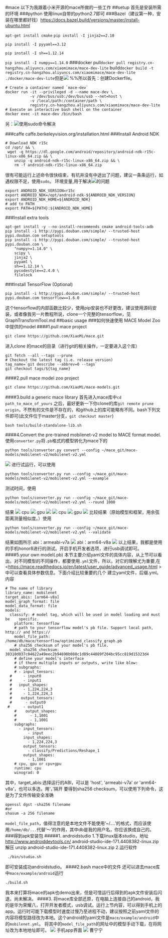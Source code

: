 #mace
以下为我跟着小米开源的mace所做的一些工作
##setup
首先是安装所需的环境
###python
使用linux自带的python2.7即可
###Bazel（建议第一种，安装在哪里都好找）<https://docs.bazel.build/versions/master/install-ubuntu.html>

`apt-get install cmake`
`pip install -I jinja2==2.10`

`pip install -I pyyaml==3.12`

`pip install -I sh==1.12.14`

`pip install -I numpy==1.14.0`
###docker
pull`docker pull registry.cn-hangzhou.aliyuncs.com/xiaomimace/mace-dev-lite`
build`docker build -t registry.cn-hangzhou.aliyuncs.com/xiaomimace/mace-dev-lite ./docker/mace-dev-lite`但是![](imgs/20180717-143305.png)
%%所以首先：创建Dockerfile。

	# Create a container named `mace-dev`
	docker run -it --privileged -d --name mace-dev \
        	   -v /dev/bus/usb:/dev/bus/usb --net=host \
        	   -v /local/path:/container/path \
        	   registry.cn-hangzhou.aliyuncs.com/xiaomimace/mace-dev-lite
	# Execute an interactive bash shell on the container
	docker exec -it mace-dev /bin/bash
另：![](imgs/20180717-150320.png)使用sudo命令解决

###caffe 
caffe.berkeleyvision.org/installation.html
###Install Android NDK

	# Download NDK r15c
	cd /opt/ && \
   	 wget -q https://dl.google.com/android/repository/android-ndk-r15c-linux-x86_64.zip && \
	    unzip -q android-ndk-r15c-linux-x86_64.zip && \
	    rm -f android-ndk-r15c-linux-x86_64.zip
很有可能运行上述命令很快结束，有坑并没有中途出了问题，建议一条条运行，如遇权限不足，使用`sudo`。
环境变量,用于解决![](imgs/20180717-163959.png)的问题

	export ANDROID_NDK_VERSION=r15c
	export ANDROID_NDK=/opt/android-ndk-${ANDROID_NDK_VERSION}
	export ANDROID_NDK_HOME=${ANDROID_NDK}
	# add to PATH
	export PATH=${PATH}:${ANDROID_NDK_HOME}
###Install extra tools

	apt-get install -y --no-install-recommends cmake android-tools-adb
	pip install -i http://pypi.douban.com/simple/ --trusted-host pypi.douban.com setuptools
	pip install -i http://pypi.douban.com/simple/ --trusted-host pypi.douban.com \
	    "numpy>=1.14.0" \
	    scipy \
	    jinja2 \
	    pyyaml \
	    sh==1.12.14 \
	    pycodestyle==2.4.0 \
	    filelock
###Install TensorFlow (Optional)
	
	pip install -i http://pypi.douban.com/simple/ --trusted-host pypi.douban.com tensorflow==1.6.0
这个tensorflow的内部函数比较少，使用pip安装也不好更改，建议使用源码安装，或者像我另一片教程所说，clone一个完整的tensorflow，见GraphTransformTool.md
##basic usage
###如何快速使用 MACE Model Zoo中提供的model
####1.pull mace project

	git clone https://github.com/XiaoMi/mace.git
进入clone 的mace的目录（进行git的相关操作，一定要进入这个库）
	
	git fetch --all --tags --prune
	# Checkout the latest tag (i.e. release version)
	tag_name=`git describe --abbrev=0 --tags`
	git checkout tags/${tag_name}

####2.pull mace model zoo project 

	git clone https://github.com/XiaoMi/mace-models.git
####3.build a generic mace library
首先进入mace库中`cd path_to_mace_of_yours`
之后，最好更新一下你clone的库`git remote prune origin`，不然有的文件是不存在的，和github上的库可能略有不同。bash下列文件即可(此文件位于master分支，`git checkout master`)

	bash tools/build-standalone-lib.sh

####4.Convert the pre-trained mobilenet-v2 model to MACE format model.
使用`converter.py`将`.pb`格式的模型转化为mace下的
	
	python tools/converter.py convert --config ~/mace_git/mace-models/mobilenet-v2/mobilenet-v2.yml
![](imgs/20180727-162328.png)
进行试运行，可以使用

	python tools/converter.py run --config ~/mace_git/mace-models/mobilenet-v2/mobilenet-v2.yml --example
测试时间，使用
	
	python tools/converter.py run --config ~/mace_git/mace-models/mobilenet-v2/mobilenet-v2.yml --round 1000
结果
![](imgs/20180727-163629.png)
cpu
![](imgs/20180727-163713.png)
gpu
![](imgs/20180727-163740.png)
![](imgs/20180727-163759.png)
cpu
![](imgs/20180727-163815.png)
gpu
![](imgs/20180727-163831.png)
比较结果（原始模型和框架，用余弦距离测量相似度。）使用

	python tools/converter.py run --config ~/mace_git/mace-models/mobilenet-v2/mobilenet-v2.yml --validate
结果如图所示
abi：armeabi-v7a
![](imgs/20180727-164615.png)
abi：arm64-v8a
![](imgs/20180727-164709.png)
以上结果，我都是使用的手机honor8进行的测试。开启手机开发者选项，进行usb调试即可。
####5.your own model(.pb)
本节主要介绍yaml文件的具体内容，从上节可以看出，对不同模型的不同操作，都要使用`.yml`文件，所以，对它的理解尤为重要,在<https://mace.readthedocs.io/en/latest/user_guide/advanced_usage.html >中可以查看具体参数信息。下面介绍比较重要的几个
建立yaml文件，后缀.yml。内容

	# The name of library
	library_name: mobilenet
	target_abis: [arm64-v8a]
	model_graph_format: file
	model_data_format: file
	models:
	  classify: # model tag, which will be used in model loading and must be 	specific.
	    platform: tensorflow
	    # path to your tensorflow model's pb file. Support local path, http:// and https://
	    model_file_path: /home/db/mace/tensorflow/optimized_classify_graph.pb
	    # sha256_checksum of your model's pb file.
  	  model_sha256_checksum: 30310d037c84622a49eec2b94690b088c1d89c44089f204bc95cc819d15323d4
	    # define your model's interface
	    # if there multiple inputs or outputs, write like blow:
	    # subgraphs:
	    # - input_tensors:
  	  #     - input0
  	  #     - input1
  	  #   input_shapes:
  	  #     - 1,224,224,3
  	  #     - 1,224,224,3
  	  #    output_tensors:
  	  #      - output0
   	 #      - output1
	    #    output_shapes:
	    #      - 1,1001
	    #      - 1,1001
	    subgraphs:
	      - input_tensors:
	          - input
	        input_shapes:
	          - 1,224,224,3
	        output_tensors:
	          - classify/Predictions/Reshape_1
	        output_shapes:
	          - 1,1001
	    # cpu, gpu or cpu+gpu
	    runtime: cpu
	    winograd: 0
其中，target_abis:选择运行的ABI，可以是  'host', 'armeabi-v7a' or 'arm64-v8a'，也可以多选，用‘，’隔开
要得到sha256 checksum，可以使用下列命令，这是为了文件传输安全准确

	openssl dgst -sha256 filename
	#or
	shasum -a 256 filename
`model_file_path`，值得注意的是本地文件不能使用‘~/....’的格式，而应该使用`/home/db/...`代替‘～’的作用，其中db是我的用户名，你应该换成自己的。
###得到apk安装包
#####1. androidstudio
1.下载linux版本studio，地址<http://www.androiddevtools.cn/>
android-studio-ide-171.4408382-linux.zip
解压
unzip android-studio-ide-171.4408382-linux.zip
2.运行软件

	 ./bin/studio.sh
即可安装成功androidstudio。
####2.bash mace中的文件
还可以进去mace库中`mace/example/android`运行

	./build.sh

我本来打算将mace的apk也demo出来，但是可惜运行后得到的apk文件安装后闪退，尚未解决。
####3.
将mace库全部还原，在电脑上连接自己的android，我的是华为荣耀八，打开开发者模式，usb调试。运行上节内容，可以得到手机上的app。运行时可能下载模型时速度过慢乃至进程不动，建议按照之前yaml文件的内容将模型路径改为本地。这个android的yaml文件是`mace/example/android`中的`mobilenet.yml`。
将其中的`model_file_path`的网址中的模型手动下载，在将网址改为本地地址即可。
![](imgs/20180727-223114.png)
手机app界面
![](imgs/20180727-222649.png)
曹宁宁